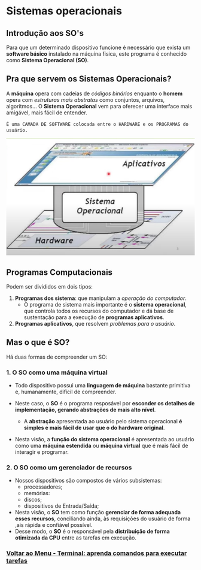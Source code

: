 # Sistemas operacionais

## Introdução aos SO's

Para que um determinado dispositivo funcione é necessário que exista um **software básico** instalado na máquina fisica, este programa é conhecido como **Sistema Operacional (SO)**.

## Pra que servem os Sistemas Operacionais?

A **máquina** opera com cadeias de *códigos binários* enquanto o **homem** opera com *estruturas mais abstratas* como conjuntos, arquivos, algorítmos... O **Sistema Operacional** vem para oferecer uma interface mais amigável, mais fácil de entender.

```
É uma CAMADA DE SOFTWARE colocada entre o HARDWARE e os PROGRAMAS do usuário.
```

<img src="../img/sistemas-operacionais.PNG">

## Programas Computacionais

Podem ser divididos em dois tipos:

1. **Programas dos sistema**: que manipulam a *operação do computador*.
    - O programa de sistema mais importante é o **sistema operacional**, que controla todos os recursos do computador e dá base de sustentação para a execução de **programas aplicativos**.
2. **Programas aplicativos**, que resolvem *problemas para o usuário*. 

## Mas o que é SO?

Há duas formas de compreender um SO:

### 1. O **SO como uma máquina virtual** 

- Todo dispositivo possui uma **linguagem de máquina** bastante primitiva e, humanamente, difícil de compreender.

- Neste caso, o **SO** é o programa resposável por **esconder os detalhes de implementação, gerando abstrações de mais alto nível**.

    - A **abstração** apresentada ao usuário pelo sistema operacional **é simples e mais fácil de usar que o do hardware original**.

- Nesta visão, a **função do sistema operacional** é apresentada ao usuário como uma **máquina estendida** ou **máquina virtual** que é mais fácil de interagir e programar.

### 2. O SO como um gerenciador de recursos

- Nossos dispositivos são compostos de vários subsistemas: 
    - processadores;
    - memórias:
    - discos;
    - dispositivos de Entrada/Saída;
- Nesta visão, o **SO** tem como função **gerenciar de forma adequada esses recursos**, conciliando ainda, às requisições do usuário de forma ,ais rápida e confiável possível.
- Desse modo, o **SO** é o responsável pela **distribuição de forma otimizada da CPU** entre as tarefas em execução.

### [Voltar ao Menu - Terminal: aprenda comandos para executar tarefas](../menu.md)